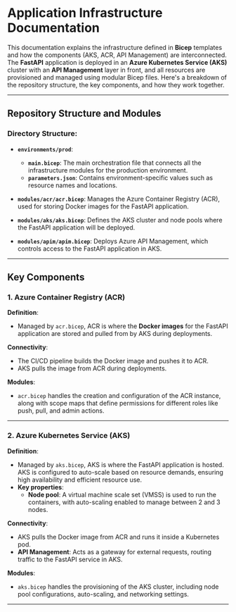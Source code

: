 # Application Infrastructure Documentation

This documentation explains the infrastructure defined in **Bicep** templates and how the components (AKS, ACR, API Management) are interconnected. The **FastAPI** application is deployed in an **Azure Kubernetes Service (AKS)** cluster with an **API Management** layer in front, and all resources are provisioned and managed using modular Bicep files. Here's a breakdown of the repository structure, the key components, and how they work together.

---

## Repository Structure and Modules

### Directory Structure:
- **`environments/prod`**: 
  - **`main.bicep`**: The main orchestration file that connects all the infrastructure modules for the production environment.
  - **`parameters.json`**: Contains environment-specific values such as resource names and locations.
  
- **`modules/acr/acr.bicep`**: Manages the Azure Container Registry (ACR), used for storing Docker images for the FastAPI application.
  
- **`modules/aks/aks.bicep`**: Defines the AKS cluster and node pools where the FastAPI application will be deployed.
  
- **`modules/apim/apim.bicep`**: Deploys Azure API Management, which controls access to the FastAPI application in AKS.

---

## Key Components

### 1. Azure Container Registry (ACR)

**Definition**:  
- Managed by `acr.bicep`, ACR is where the **Docker images** for the FastAPI application are stored and pulled from by AKS during deployments.

**Connectivity**:
- The CI/CD pipeline builds the Docker image and pushes it to ACR.
- AKS pulls the image from ACR during deployments.

**Modules**:
- `acr.bicep` handles the creation and configuration of the ACR instance, along with scope maps that define permissions for different roles like push, pull, and admin actions.

---

### 2. Azure Kubernetes Service (AKS)

**Definition**:  
- Managed by `aks.bicep`, AKS is where the FastAPI application is hosted. AKS is configured to auto-scale based on resource demands, ensuring high availability and efficient resource use.
- **Key properties**:
  - **Node pool**: A virtual machine scale set (VMSS) is used to run the containers, with auto-scaling enabled to manage between 2 and 3 nodes.

**Connectivity**:
- AKS pulls the Docker image from ACR and runs it inside a Kubernetes pod.
- **API Management**: Acts as a gateway for external requests, routing traffic to the FastAPI service in AKS.

**Modules**:
- `aks.bicep` handles the provisioning of the AKS cluster, including node pool configurations, auto-scaling, and networking settings.

---